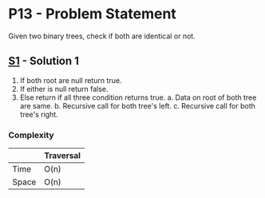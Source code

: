 # P13 - Problem Statement
Given two binary trees, check if both are identical or not.

## [S1](https://github.com/Lakshitnagar/DS-ALGO/blob/master/ds/binaryTree/p13/S1.java) - Solution 1
1. If both root are null return true.
2. If either is null return false.
3. Else return if all three condition returns true.
    a. Data on root of both tree are same.
    b. Recursive call for both tree's left.
    c. Recursive call for both tree's right.

### Complexity

|               | Traversal     |
| ------------- | ------------- |
| Time          | O(n)          |
| Space         | O(n)          |

